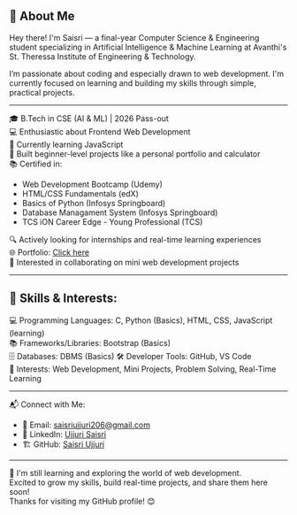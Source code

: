 ## 📌 About Me

Hey there! I'm Saisri — a final-year Computer Science & Engineering student specializing in Artificial Intelligence & Machine Learning at Avanthi's St. Theressa Institute of Engineering & Technology.

I’m passionate about coding and especially drawn to web development. I'm currently focused on learning and building my skills through simple, practical projects.

---

🎓 B.Tech in CSE (AI & ML) | 2026 Pass-out  
💻 Enthusiastic about Frontend Web Development  
🌱 Currently learning JavaScript  
📁 Built beginner-level projects like a personal portfolio and calculator  
📚 Certified in:
- Web Development Bootcamp (Udemy)  
- HTML/CSS Fundamentals (edX)  
- Basics of Python (Infosys Springboard)
- Database Managament System (Infosys Springboard)
- TCS iON Career Edge - Young Professional (TCS)
  
🔍 Actively looking for internships and real-time learning experiences  
🌐 Portfolio: [Click here](https://saisree1431.github.io/My_Portfolio_Website/)  
💞️ Interested in collaborating on mini web development projects


---
## 🚀 Skills & Interests:

💻 Programming Languages: C, Python (Basics), HTML, CSS, JavaScript (learning)  
📚 Frameworks/Libraries: Bootstrap (Basics)  
🗄️ Databases: DBMS (Basics)
🛠️ Developer Tools: GitHub, VS Code  
🎯 Interests: Web Development, Mini Projects, Problem Solving, Real-Time Learning

---
📬 Connect with Me:  
- 📧 Email: [saisriujjuri206@gmail.com](mailto:saisriujjuri206@gmail.com)  
- 💼 LinkedIn: [Ujjuri Saisri](https://www.linkedin.com/in/ujjuri-saisri-a51a042b6/)  
- 🏗️ GitHub: [Saisri Ujjuri](https://github.com/saisree1431/saisree1431)

---
🌱 I'm still learning and exploring the world of web development.  
Excited to grow my skills, build real-time projects, and share them here soon!  
Thanks for visiting my GitHub profile! 😊



  

<!---
saisree1431/saisree1431 is a ✨ special ✨ repository because its `README.md` (this file) appears on your GitHub profile.
You can click the Preview link to take a look at your changes.
--->
